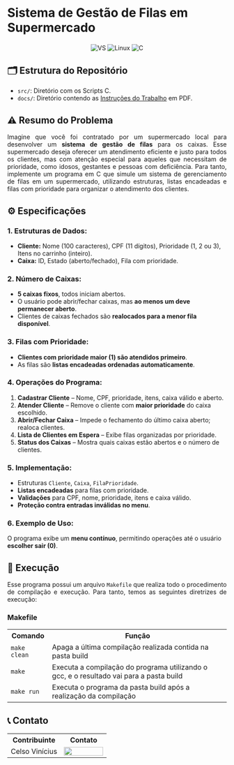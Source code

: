 # Sistema de Gestão de Filas em Supermercado

<div align="center" style="display: inline_block">
  <img align="center" alt="VS" src="https://img.shields.io/badge/Visual_Studio_Code-0078D4?style=for-the-badge&logo=visual%20studio%20code&logoColor=white" />
  <img align="center" alt="Linux" src="https://img.shields.io/badge/Linux-FCC624?style=for-the-badge&logo=linux&logoColor=black" />
  <img align="center" alt="C" src="https://img.shields.io/badge/C-00599C?style=for-the-badge&logo=c&logoColor=white" />
</div>

## 🗂️​ Estrutura do Repositório

- `src/`: Diretório com os Scripts C.
- `docs/`: Diretório contendo as [Instruções do Trabalho](https://github.com/celzin/IPC/blob/main/docs/Trabalho_1.pdf) em PDF.

## ⚠️ Resumo do Problema 

<div align="justify">

Imagine que você foi contratado por um supermercado local para desenvolver um **sistema de gestão de filas** para os caixas. Esse supermercado deseja oferecer um atendimento eficiente e justo para todos os clientes, mas com atenção especial para aqueles que necessitam de prioridade, como idosos, gestantes e pessoas com deficiência. Para tanto, implemente um programa em C que simule um sistema de gerenciamento de filas em um supermercado, utilizando estruturas, listas encadeadas e filas com prioridade para organizar o atendimento dos clientes.

</div>

## ⚙️ Especificações

### 1. Estruturas de Dados: 
- **Cliente:** Nome (100 caracteres), CPF (11 dígitos), Prioridade (1, 2 ou 3), Itens no carrinho (inteiro).  
- **Caixa:** ID, Estado (aberto/fechado), Fila com prioridade.  

### 2. Número de Caixas:
- **5 caixas fixos**, todos iniciam abertos.  
- O usuário pode abrir/fechar caixas, mas **ao menos um deve permanecer aberto**.  
- Clientes de caixas fechados são **realocados para a menor fila disponível**.  

### 3. Filas com Prioridade:
- **Clientes com prioridade maior (1) são atendidos primeiro**.  
- As filas são **listas encadeadas ordenadas automaticamente**.  

### 4. Operações do Programa:  
1. **Cadastrar Cliente** – Nome, CPF, prioridade, itens, caixa válido e aberto.  
2. **Atender Cliente** – Remove o cliente com **maior prioridade** do caixa escolhido.  
3. **Abrir/Fechar Caixa** – Impede o fechamento do último caixa aberto; realoca clientes.  
4. **Lista de Clientes em Espera** – Exibe filas organizadas por prioridade.  
5. **Status dos Caixas** – Mostra quais caixas estão abertos e o número de clientes.  

### 5. Implementação: 
- Estruturas `Cliente`, `Caixa`, `FilaPrioridade`.  
- **Listas encadeadas** para filas com prioridade.  
- **Validações** para CPF, nome, prioridade, itens e caixa válido.  
- **Proteção contra entradas inválidas no menu**.  

### 6. Exemplo de Uso:  
O programa exibe um **menu contínuo**, permitindo operações até o usuário **escolher sair (0)**.  

</div>

## 🔄 Execução

<div align="justify">

Esse programa possui um arquivo `Makefile` que realiza todo o procedimento de compilação e execução. Para tanto, temos as seguintes diretrizes de execução:

</div>

### Makefile

<table align="center">
  <tr>
    <th>Comando</th>
    <th>Função</th>
  </tr>
  <tr>
    <td><code>make clean</code></td>
    <td>Apaga a última compilação realizada contida na pasta build</td>
  </tr>
  <tr>
    <td><code>make</code></td>
    <td>Executa a compilação do programa utilizando o gcc, e o resultado vai para a pasta build</td>
  </tr>
  <tr>
    <td><code>make run</code></td>
    <td>Executa o programa da pasta build após a realização da compilação</td>
  </tr>
</table>

## 📞 Contato

<table align="center">
  <tr>
    <th>Contribuinte</th>
    <th>Contato</th>
  </tr>
  <tr>
    <td>Celso Vinícius</td>
    <td><a href="https://www.linkedin.com/in/celsovinicius23/"><img align="center" height="20px" width="90px" src="https://img.shields.io/badge/LinkedIn-0077B5?style=for-the-badge&logo=linkedin&logoColor=white"/> </td>
  </tr>
</table>